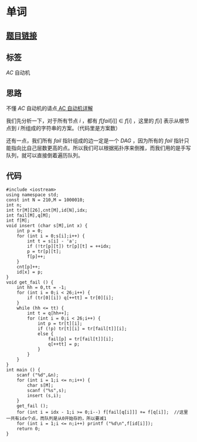 # 单词
## [题目链接](https://www.acwing.com/problem/content/1287/)
##  标签
$AC$ 自动机
## 思路
不懂 $AC$ 自动机的请点[ AC 自动机详解](https://www.acwing.com/file_system/file/content/whole/index/content/6548927/)

我们先分析一下，对于所有节点 $i$ ，都有 $f[fail[i]]\in f[i]$ ，这里的 $f[i]$ 表示从根节点到 $i$ 所组成的字符串的方案。（代码里是方案数）

还有一点，我们所有 $fail$ 指针组成的边一定是一个 $DAG$ ，因为所有的 $fail$ 指针只能指向比自己层数更高的点。所以我们可以根据拓扑序来倒推，而我们用的是手写队列，就可以直接倒着遍历队列。
## 代码
```
#include <iostream>
using namespace std;
const int N = 210,M = 1000010;
int n;
int tr[M][26],cnt[M],id[N],idx;
int fail[M],q[M];
int f[M];
void insert (char s[M],int x) {
    int p = 0;
    for (int i = 0;s[i];i++) {
        int t = s[i] - 'a';
        if (!tr[p][t]) tr[p][t] = ++idx;
        p = tr[p][t];
        f[p]++;
    }
    cnt[p]++;
    id[x] = p;
}
void get_fail () {
    int hh = 0,tt = -1;
    for (int i = 0;i < 26;i++) {
        if (tr[0][i]) q[++tt] = tr[0][i];
    }
    while (hh <= tt) {
        int t = q[hh++];
        for (int i = 0;i < 26;i++) {
            int p = tr[t][i];
            if (!p) tr[t][i] = tr[fail[t]][i];
            else {
                fail[p] = tr[fail[t]][i];
                q[++tt] = p;
            }
        }
    }
}
int main () {
    scanf ("%d",&n);
    for (int i = 1;i <= n;i++) {
        char s[M];
        scanf ("%s",s);
        insert (s,i);
    }
    get_fail ();
    for (int i = idx - 1;i >= 0;i--) f[fail[q[i]]] += f[q[i]];  //这里一共有idx个点，而队列是从0开始存的，所以要减1
    for (int i = 1;i <= n;i++) printf ("%d\n",f[id[i]]);
    return 0;
}
```
